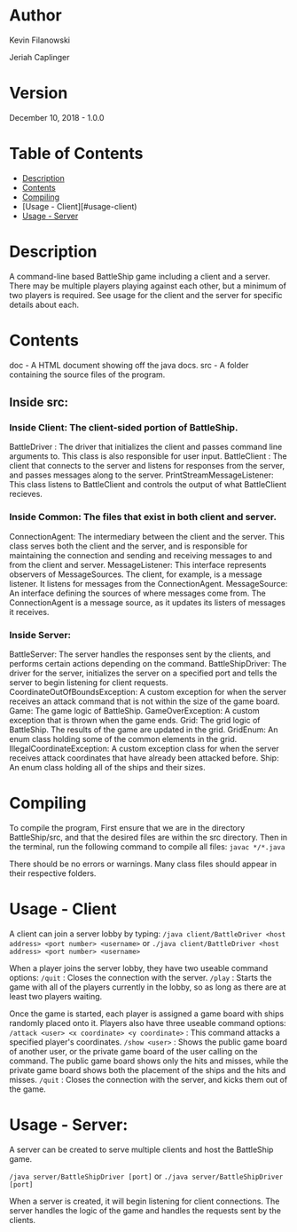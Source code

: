 # Author
Kevin Filanowski

Jeriah Caplinger

# Version
December 10, 2018 - 1.0.0

# Table of Contents
* [Description](#description)
* [Contents](#contents)
* [Compiling](#compiling)
* [Usage - Client][#usage-client)
* [Usage - Server](#usage-server)

# Description
A command-line based BattleShip game including a client and a server.
There may be multiple players playing against each other, but a minimum of
two players is required. 
See usage for the client and the server for specific details about each.

# Contents
doc - A HTML document showing off the java docs.
src - A folder containing the source files of the program.

## Inside src:

### Inside Client: The client-sided portion of BattleShip.

BattleDriver : The driver that initializes the client and passes command line
               arguments to. This class is also responsible for user input.
BattleClient : The client that connects to the server and listens for responses
               from the server, and passes messages along to the server.
PrintStreamMessageListener: This class listens to BattleClient and controls the
                            output of what BattleClient recieves.

### Inside Common: The files that exist in both client and server.
ConnectionAgent: The intermediary between the client and the server. This
                 class serves both the client and the server, and is
                 responsible for maintaining the connection and sending
                 and receiving messages to and from the client and server.
MessageListener: This interface represents observers of MessageSources.
                 The client, for example, is a message listener. It 
                 listens for messages from the ConnectionAgent.
MessageSource: An interface defining the sources of where messages come from.
               The ConnectionAgent is a message source, as it updates its
               listers of messages it receives.

### Inside Server: 
BattleServer: The server handles the responses sent by the clients,
              and performs certain actions depending on the command.
BattleShipDriver: The driver for the server, initializes the server
                  on a specified port and tells the server to begin
                  listening for client requests.
CoordinateOutOfBoundsException: A custom exception for when the server 
                                receives an attack command that is not 
                                within the size of the game board.
Game: The game logic of BattleShip.
GameOverException: A custom exception that is thrown when the game ends.
Grid: The grid logic of BattleShip. The results of the game are updated
      in the grid.
GridEnum: An enum class holding some of the common elements in the grid.
IllegalCoordinateException: A custom exception class for when the server
                            receives attack coordinates that have already
                            been attacked before.
Ship: An enum class holding all of the ships and their sizes.

# Compiling
To compile the program, 
First ensure that we are in the directory BattleShip/src, and that the
desired files are within the src directory.
Then in the terminal, run the following command to compile all files:
`javac */*.java`

There should be no errors or warnings. Many class files should appear
in their respective folders.

# Usage - Client
A client can join a server lobby by typing:
`/java client/BattleDriver <host address> <port number> <username>`
or 
`./java client/BattleDriver <host address> <port number> <username>`

When a player joins the server lobby, they
have two useable command options:
`/quit` : Closes the connection with the server.
`/play` : Starts the game with all of the players currently in the lobby,
        so as long as there are at least two players waiting.

Once the game is started, each player is assigned a game board with ships
randomly placed onto it. Players also have three useable command options:
`/attack <user> <x coordinate> <y coordinate>` : This command attacks a specified
                                               player's coordinates. 
`/show <user>` : Shows the public game board of another user, or the private
               game board of the user calling on the command. The public
               game board shows only the hits and misses, while the private
               game board shows both the placement of the ships and the hits
               and misses.
`/quit` : Closes the connection with the server, and kicks them out of the game.

# Usage - Server:
A server can be created to serve multiple clients and host the BattleShip game.

`/java server/BattleShipDriver [port]`
or 
`./java server/BattleShipDriver [port]`

When a server is created, it will begin listening for client connections.
The server handles the logic of the game and handles the requests sent by
the clients.
